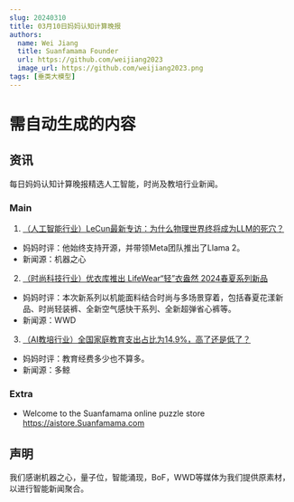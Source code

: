 ```yaml
---
slug: 20240310
title: 03月10日妈妈认知计算晚报
authors:
  name: Wei Jiang
  title: Suanfamama Founder
  url: https://github.com/weijiang2023
  image_url: https://github.com/weijiang2023.png
tags: [垂类大模型]
---
```


# 需自动生成的内容
## 资讯
每日妈妈认知计算晚报精选人工智能，时尚及教培行业新闻。

### Main

1. [（人工智能行业）LeCun最新专访：为什么物理世界终将成为LLM的死穴？](https://mp.weixin.qq.com/s/TD6BpT-ncl7JL381dcw3Ig)
* 妈妈时评：他始终支持开源，并带领Meta团队推出了Llama 2。
* 新闻源：机器之心

2. [（时尚科技行业）优衣库推出 LifeWear“轻”衣盎然 2024春夏系列新品](https://mp.weixin.qq.com/s/yUVFhSO4rSZQkPAIrVBG1Q)
* 妈妈时评：本次新系列以机能面料结合时尚与多场景穿着，包括春夏花漾新品、时尚轻装裤、全新空气感快干系列、全新超弹省心裤等。
* 新闻源：WWD

3. [（AI教培行业）全国家庭教育支出占比为14.9%，高了还是低了？](https://mp.weixin.qq.com/s/gX26gLVTyfPMbv1cOCwOfw)
* 妈妈时评：教育经费多少也不算多。
* 新闻源：多鲸

### Extra
* Welcome to the Suanfamama online puzzle store https://aistore.Suanfamama.com

## 声明

我们感谢机器之心，量子位，智能涌现，BoF，WWD等媒体为我们提供原素材，以进行智能新闻聚合。